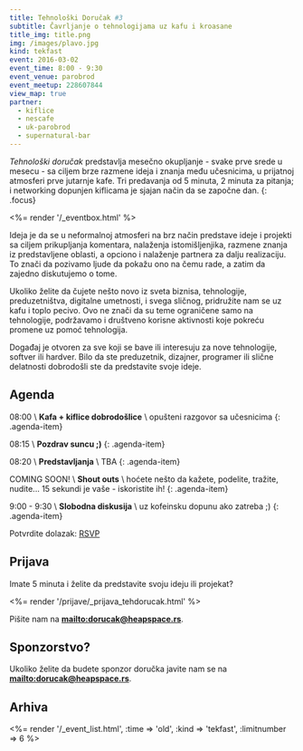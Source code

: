 ```yaml
---
title: Tehnološki Doručak #3
subtitle: Čavrljanje o tehnologijama uz kafu i kroasane
title_img: title.png
img: /images/plavo.jpg
kind: tekfast
event: 2016-03-02
event_time: 8:00 - 9:30
event_venue: parobrod
event_meetup: 228607844
view_map: true
partner:
  - kiflice
  - nescafe
  - uk-parobrod
  - supernatural-bar
---
```


_Tehnološki doručak_ predstavlja mesečno okupljanje - svake prve srede u mesecu -
sa ciljem brze razmene ideja i znanja među učesnicima, u prijatnoj atmosferi prve
jutarnje kafe. Tri predavanja od 5 minuta, 2 minuta za pitanja; i networking
dopunjen kiflicama je sjajan način da se započne dan.
{: .focus}

<%= render '/_eventbox.html' %>

Ideja je da se u neformalnoj atmosferi na brz način predstave ideje i projekti sa ciljem
prikupljanja komentara, nalaženja istomišljenjika, razmene znanja iz
predstavljene oblasti, a opciono i nalaženje partnera za dalju realizaciju. To
znači da pozivamo ljude da pokažu ono na čemu rade, a zatim da zajedno
diskutujemo o tome.

Ukoliko želite da čujete nešto novo iz sveta biznisa, tehnologije,
preduzetništva, digitalne umetnosti, i svega sličnog, pridružite nam se uz kafu
i toplo pecivo. Ovo ne znači da su teme ograničene samo na tehnologije, podržavamo i
društveno korisne aktivnosti koje pokreću promene uz pomoć tehnologija.

Događaj je otvoren za sve koji se bave ili interesuju za nove tehnologije,
softver ili hardver. Bilo da ste preduzetnik, dizajner, programer ili slične
delatnosti dobrodošli ste da predstavite svoje ideje.

## Agenda

<span class="icon-clock" /> 08:00 \\
**Kafa + kiflice dobrodošlice** \\
opušteni razgovor sa učesnicima
{: .agenda-item}

<span class="icon-clock" /> 08:15 \\
**Pozdrav suncu ;)**
{: .agenda-item}

<span class="icon-clock" /> 08:20 \\
**Predstavljanja** \\
TBA
{: .agenda-item}

<span class="icon-clock" /> COMING SOON! \\
**Shout outs** \\
hoćete nešto da kažete, podelite, tražite, nudite...
15 sekundi je vaše - iskoristite ih!
{: .agenda-item}

<span class="icon-clock" /> 9:00 - 9:30 \\
**Slobodna diskusija** \\
uz kofeinsku dopunu ako zatreba ;)
{: .agenda-item}


Potvrdite dolazak: <a href="http://www.meetup.com/HeapSpace/events/<%=@item[:event_meetup]%>/" data-event="<%=@item[:event_meetup]%>" class="mu-rsvp-btn invisible">RSVP</a>

## Prijava

Imate 5 minuta i želite da predstavite svoju ideju ili projekat?

<%= render '/prijave/_prijava_tehdorucak.html' %>

Pišite nam na **<mailto:dorucak@heapspace.rs>**.

## Sponzorstvo?

Ukoliko želite da budete sponzor doručka javite nam se na **<mailto:dorucak@heapspace.rs>**.

## Arhiva

<%= render '/_event_list.html', :time => 'old', :kind => 'tekfast', :limitnumber => 6 %>
